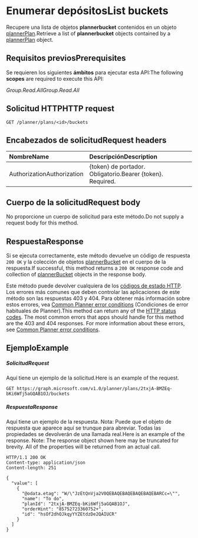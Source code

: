 # <a name="list-buckets"></a><span data-ttu-id="4e45f-101">Enumerar depósitos</span><span class="sxs-lookup"><span data-stu-id="4e45f-101">List buckets</span></span>

<span data-ttu-id="4e45f-102">Recupere una lista de objetos **plannerbucket** contenidos en un objeto [plannerPlan](../resources/plannerplan.md).</span><span class="sxs-lookup"><span data-stu-id="4e45f-102">Retrieve a list of **plannerbucket** objects contained by a [plannerPlan](../resources/plannerplan.md) object.</span></span>
## <a name="prerequisites"></a><span data-ttu-id="4e45f-103">Requisitos previos</span><span class="sxs-lookup"><span data-stu-id="4e45f-103">Prerequisites</span></span>
<span data-ttu-id="4e45f-104">Se requieren los siguientes **ámbitos** para ejecutar esta API:</span><span class="sxs-lookup"><span data-stu-id="4e45f-104">The following **scopes** are required to execute this API:</span></span> 

<span data-ttu-id="4e45f-105">*Group.Read.All*</span><span class="sxs-lookup"><span data-stu-id="4e45f-105">*Group.Read.All*</span></span>
## <a name="http-request"></a><span data-ttu-id="4e45f-106">Solicitud HTTP</span><span class="sxs-lookup"><span data-stu-id="4e45f-106">HTTP request</span></span>
<!-- { "blockType": "ignored" } -->
```http
GET /planner/plans/<id>/buckets
```

## <a name="request-headers"></a><span data-ttu-id="4e45f-107">Encabezados de solicitud</span><span class="sxs-lookup"><span data-stu-id="4e45f-107">Request headers</span></span>
| <span data-ttu-id="4e45f-108">Nombre</span><span class="sxs-lookup"><span data-stu-id="4e45f-108">Name</span></span>      |<span data-ttu-id="4e45f-109">Descripción</span><span class="sxs-lookup"><span data-stu-id="4e45f-109">Description</span></span>|
|:----------|:----------|
| <span data-ttu-id="4e45f-110">Authorization</span><span class="sxs-lookup"><span data-stu-id="4e45f-110">Authorization</span></span>  | <span data-ttu-id="4e45f-p101">{token} de portador. Obligatorio.</span><span class="sxs-lookup"><span data-stu-id="4e45f-p101">Bearer {token}. Required.</span></span> |

## <a name="request-body"></a><span data-ttu-id="4e45f-113">Cuerpo de la solicitud</span><span class="sxs-lookup"><span data-stu-id="4e45f-113">Request body</span></span>
<span data-ttu-id="4e45f-114">No proporcione un cuerpo de solicitud para este método.</span><span class="sxs-lookup"><span data-stu-id="4e45f-114">Do not supply a request body for this method.</span></span>

## <a name="response"></a><span data-ttu-id="4e45f-115">Respuesta</span><span class="sxs-lookup"><span data-stu-id="4e45f-115">Response</span></span>

<span data-ttu-id="4e45f-116">Si se ejecuta correctamente, este método devuelve un código de respuesta `200 OK` y la colección de objetos [plannerBucket](../resources/plannerbucket.md) en el cuerpo de la respuesta.</span><span class="sxs-lookup"><span data-stu-id="4e45f-116">If successful, this method returns a `200 OK` response code and collection of [plannerBucket](../resources/plannerbucket.md) objects in the response body.</span></span>

<span data-ttu-id="4e45f-p102">Este método puede devolver cualquiera de los [códigos de estado HTTP](../../../concepts/errors.md). Los errores más comunes que deben controlar las aplicaciones de este método son las respuestas 403 y 404. Para obtener más información sobre estos errores, vea [Common Planner error conditions](../resources/planner_overview.md#common-planner-error-conditions) (Condiciones de error habituales de Planner).</span><span class="sxs-lookup"><span data-stu-id="4e45f-p102">This method can return any of the [HTTP status codes](../../../concepts/errors.md). The most common errors that apps should handle for this method are the 403 and 404 responses. For more information about these errors, see [Common Planner error conditions](../resources/planner_overview.md#common-planner-error-conditions).</span></span>
## <a name="example"></a><span data-ttu-id="4e45f-120">Ejemplo</span><span class="sxs-lookup"><span data-stu-id="4e45f-120">Example</span></span>
##### <a name="request"></a><span data-ttu-id="4e45f-121">Solicitud</span><span class="sxs-lookup"><span data-stu-id="4e45f-121">Request</span></span>
<span data-ttu-id="4e45f-122">Aquí tiene un ejemplo de la solicitud.</span><span class="sxs-lookup"><span data-stu-id="4e45f-122">Here is an example of the request.</span></span>
<!-- {
  "blockType": "request",
  "name": "get_buckets"
}-->
```http
GET https://graph.microsoft.com/v1.0/planner/plans/2txjA-BMZEq-bKi6Wfj5aGQAB1OJ/buckets
```
##### <a name="response"></a><span data-ttu-id="4e45f-123">Respuesta</span><span class="sxs-lookup"><span data-stu-id="4e45f-123">Response</span></span>
<span data-ttu-id="4e45f-p103">Aquí tiene un ejemplo de la respuesta. Nota: Puede que el objeto de respuesta que aparece aquí se trunque para abreviar. Todas las propiedades se devolverán de una llamada real.</span><span class="sxs-lookup"><span data-stu-id="4e45f-p103">Here is an example of the response. Note: The response object shown here may be truncated for brevity. All of the properties will be returned from an actual call.</span></span>
<!-- {
  "blockType": "response",
  "truncated": true,
  "@odata.type": "microsoft.graph.plannerBucket",
  "isCollection": true
} -->
```http
HTTP/1.1 200 OK
Content-type: application/json
Content-length: 251

{
  "value": [
    {
      "@odata.etag": "W/\"JzEtQnVja2V0QEBAQEBAQEBAQEBAQEBARCc=\"",
      "name": "To do",
      "planId": "2txjA-BMZEq-bKi6Wfj5aGQAB1OJ",
      "orderHint": "85752723360752+",
      "id": "hsOf2dhOJkqyYYZEtdzDe2QAIUCR"
    }
  ]
}

```

<!-- uuid: 8fcb5dbc-d5aa-4681-8e31-b001d5168d79
2015-10-25 14:57:30 UTC -->
<!-- {
  "type": "#page.annotation",
  "description": "List buckets",
  "keywords": "",
  "section": "documentation",
  "tocPath": ""
}-->